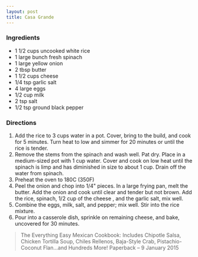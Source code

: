 ```yaml
---
layout: post
title: Casa Grande
---
```

### Ingredients
- 1 1/2 cups uncooked white rice
- 1 large bunch fresh spinach
- 1 large yellow onion
- 2 tbsp butter
- 1 1/2 cups cheese
- 1/4 tsp garlic salt
- 4 large eggs
- 1/2 cup milk
- 2 tsp salt
- 1/2 tsp ground black pepper

### Directions
1. Add the rice to 3 cups water in a pot. Cover, bring to the build, and cook for 5 minutes. Turn heat to low and simmer for 20 minutes or until the rice is tender.
2. Remove the stems from the spinach and wash well. Pat dry. Place in a medium-sized pot with 1 cup water. Cover and cook on low heat until the  spinach is limp and has diminished in size to about 1 cup. Drain off the water from spinach.
3. Preheat the oven to 180C (350F)
4. Peel the onion and chop into 1/4" pieces. In a large frying pan, melt the butter. Add the onion and cook until clear and tender but not brown. Add the rice, spinach, 1/2 cup of the cheese , and the garlic salt, mix well.
5. Combine the eggs, milk, salt, and pepper; mix well. Stir into the rice mixture.
6. Pour into a casserole dish, sprinkle on remaining cheese, and bake, uncovered for 30 minutes.

> The Everything Easy Mexican Cookbook: Includes Chipotle Salsa, Chicken Tortilla Soup, Chiles Rellenos, Baja-Style Crab, Pistachio-Coconut Flan...and Hundreds More! Paperback – 9 January 2015 